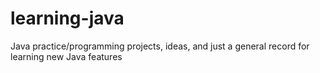 # learning-java
Java practice/programming projects, ideas, and just a general record for learning new Java features
